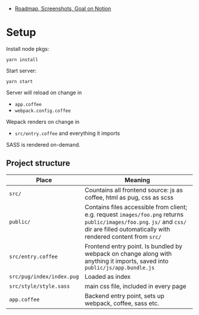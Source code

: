 *  [Roadmap, Screenshots, Goal on Notion](https://www.notion.so/Music-Graph-5119dce2c5464bbfb501736d444004f5)
# Setup

Install node pkgs:

    yarn install

Start server:

    yarn start

Server will reload on change in
* `app.coffee`
* `webpack.config.coffee`

Wepack renders on change in 
* `src/entry.coffee` and everything it imports

SASS is rendered on-demand.

## Project structure

Place | Meaning
--- | ---
`src/` | Countains all frontend source: js as coffee, html as pug, css as scss
`public/` | Contains files accessible from client; e.g. request `images/foo.png` returns `public/images/foo.png`. `js/` and `css/` dir are filled outomatically with rendered content from `src/`
`src/entry.coffee` | Frontend entry point. Is bundled by webpack on change along with anything it imports, saved into `public/js/app.bundle.js`
`src/pug/index/index.pug` | Loaded as index
`src/style/style.sass` | main css file, included in every page 
`app.coffee` | Backend entry point, sets up webpack, coffee, sass etc.



